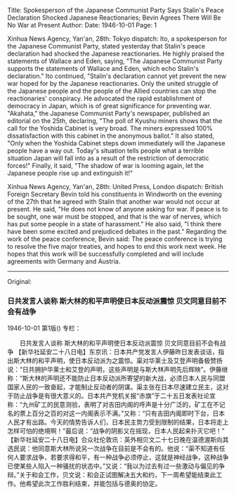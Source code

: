 Title: Spokesperson of the Japanese Communist Party Says Stalin's Peace Declaration Shocked Japanese Reactionaries; Bevin Agrees There Will Be No War at Present
Author:
Date: 1946-10-01
Page: 1

Xinhua News Agency, Yan'an, 28th: Tokyo dispatch: Ito, a spokesperson for the Japanese Communist Party, stated yesterday that Stalin's peace declaration had shocked the Japanese reactionaries. He highly praised the statements of Wallace and Eden, saying, "The Japanese Communist Party supports the statements of Wallace and Eden, which echo Stalin's declaration." Ito continued, "Stalin's declaration cannot yet prevent the new war hoped for by the Japanese reactionaries. Only the united struggle of the Japanese people and the people of the Allied countries can stop the reactionaries' conspiracy. He advocated the rapid establishment of democracy in Japan, which is of great significance for preventing war. "Akahata," the Japanese Communist Party's newspaper, published an editorial on the 25th, declaring, "The poll of Kyushu miners shows that the call for the Yoshida Cabinet is very broad. The miners expressed 100% dissatisfaction with this cabinet in the anonymous ballot." It also stated, "Only when the Yoshida Cabinet steps down immediately will the Japanese people have a way out. Today's situation tells people what a terrible situation Japan will fall into as a result of the restriction of democratic forces!" Finally, it said, "The shadow of war is looming again, let the Japanese people rise up and extinguish it!"

Xinhua News Agency, Yan'an, 28th: United Press, London dispatch: British Foreign Secretary Bevin told his constituents in Windworth on the evening of the 27th that he agreed with Stalin that another war would not occur at present. He said, "He does not know of anyone asking for war. If peace is to be sought, one war must be stopped, and that is the war of nerves, which has put some people in a state of harassment." He also said, "I think there have been some excited and prejudiced debates in the past." Regarding the work of the peace conference, Bevin said: The peace conference is trying to resolve the five major treaties, and hopes to end this work next week. He hopes that this work will be successfully completed and will include agreements with Germany and Austria.



<hr /> 

Original: 


### 日共发言人谈称  斯大林的和平声明使日本反动派震惊  贝文同意目前不会有战争

1946-10-01
第1版()
专栏：

　　日共发言人谈称
    斯大林的和平声明使日本反动派震惊
    贝文同意目前不会有战争
    【新华社延安二十八日电】东京讯：日本共产党发言人伊藤昨日发表谈话，指出斯大林的和平声明，使日本反动派为之震惊。渠对华莱士及艾登声明备极赞扬说：“日共拥护华莱士和艾登的声明，这些声明是与斯大林声明先后辉映”。伊藤继称：“斯大林的声明还不能防止日本反动派所寄望的新大战，必须日本人民与同盟国家人民的一致奋起，才能制止反动者的阴谋。渠主张在日本尽速建立民主，这对于防止战争是有很大意义的。日本共产党机关报“赤旗”于二十五日发表社论宣称：“九州矿工的民意测验，表明了对吉田内阁的呼声是十分广泛的，矿工在不记名的票上百分之百的对这一内阁表示不满。”又称：“只有吉田内阁即时下台，日本人民才有出路。今天的情势告诉人们，日本民主势力受到限制的结果，日本将走上怎样可怕的绝境啊！”最后说：“战争的阴影又在摇现，日本人民起来扑灭它吧！”
    【新华社延安二十八日电】合众社伦敦讯：英外相贝文二十七日晚在温德渥斯向其选民说：他同意斯大林所说另一次战争在目前是不会有的。他说：“渠不知道有任何人要求战争，若要求得和平，有一种战争必须停止，这就是神经战争，这种战争已使某些人陷入一种骚扰的状态中。”又说：“我以为过去有过一些激动与偏见的争辩。”关于和会工作，贝文说：和会正试图解决五大和约，下一周希望能结束此工作。他希望此次工作胜利结束，并能包括与德奥的协定。

